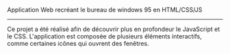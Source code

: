 Application Web recréant le bureau de windows 95 en HTML/CSS/JS

-------------------

Ce projet a été réalisé afin de découvrir plus en profondeur le JavaScript et le CSS. L'application est composée de plusieurs éléments interactifs, comme certaines icônes qui ouvrent des fenêtres.